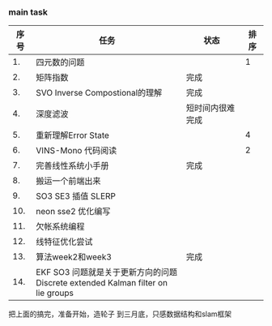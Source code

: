 <!--
 * @Author: Liu Weilong
 * @Date: 2021-02-21 22:40:51
 * @LastEditors: Liu Weilong 
 * @LastEditTime: 2021-02-25 15:12:53
 * @Description: 
-->
### main task

序号|任务|状态|排序
---|---|---|---
1.  |四元数的问题||          1 
2.  |矩阵指数|完成|
3.  |SVO Inverse Compostional的理解|完成|
4.  |深度滤波|短时间内很难完成|
5.  |重新理解Error State ||4 
6.  |VINS-Mono 代码阅读||   2 
7.  |完善线性系统小手册|完成|
8.  |搬运一个前端出来|
9.  |SO3 SE3 插值 SLERP||
10. |neon sse2 优化编写||
11. |欠帐系统编程||
12. |线特征优化尝试||
13. |算法week2和week3|完成|
14. |EKF SO3 问题就是关于更新方向的问题<br> Discrete extended Kalman filter on lie groups|


把上面的搞完，准备开始，造轮子
到三月底，只感数据结构和slam框架
